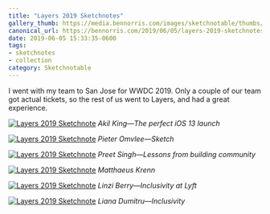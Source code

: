 ```yaml
---
title: "Layers 2019 Sketchnotes"
gallery_thumb: https://media.bennorris.com/images/sketchnotable/thumbs/layers-2019-king.jpg
canonical_url: https://bennorris.com/2019/06/05/layers-2019-sketchnotes
date: 2019-06-05 15:33:35-0600
tags:
- sketchnotes
- collection
category: Sketchnotable
---
```


I went with my team to San Jose for WWDC 2019. Only a couple of our team got actual tickets, so the rest of us went to Layers, and had a great experience.

[![Layers 2019 Sketchnote](https://media.bennorris.com/images/sketchnotable/layers-2019/layers-2019-king.jpg)](https://media.bennorris.com/images/sketchnotable/layers-2019/layers-2019-king.jpg)
_Akil King—The perfect iOS 13 launch_

[![Layers 2019 Sketchnote](https://media.bennorris.com/images/sketchnotable/layers-2019/layers-2019-omvlee.jpg)](https://media.bennorris.com/images/sketchnotable/layers-2019/layers-2019-omvlee.jpg)
_Pieter Omvlee—Sketch_

[![Layers 2019 Sketchnote](https://media.bennorris.com/images/sketchnotable/layers-2019/layers-2019-singh.jpg)](https://media.bennorris.com/images/sketchnotable/layers-2019/layers-2019-singh.jpg)
_Preet Singh—Lessons from building community_

[![Layers 2019 Sketchnote](https://media.bennorris.com/images/sketchnotable/layers-2019/layers-2019-krenn.jpg)](https://media.bennorris.com/images/sketchnotable/layers-2019/layers-2019-krenn.jpg)
_Matthaeus Krenn_

[![Layers 2019 Sketchnote](https://media.bennorris.com/images/sketchnotable/layers-2019/layers-2019-berry.jpg)](https://media.bennorris.com/images/sketchnotable/layers-2019/layers-2019-berry.jpg)
_Linzi Berry—Inclusivity at Lyft_

[![Layers 2019 Sketchnote](https://media.bennorris.com/images/sketchnotable/layers-2019/layers-2019-dumitru.jpg)](https://media.bennorris.com/images/sketchnotable/layers-2019/layers-2019-dumitru.jpg)
_Liana Dumitru—Inclusivity_
